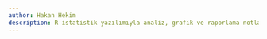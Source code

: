 ```yaml
---
author: Hakan Hekim
description: R istatistik yazılımıyla analiz, grafik ve raporlama notları.
---
```

